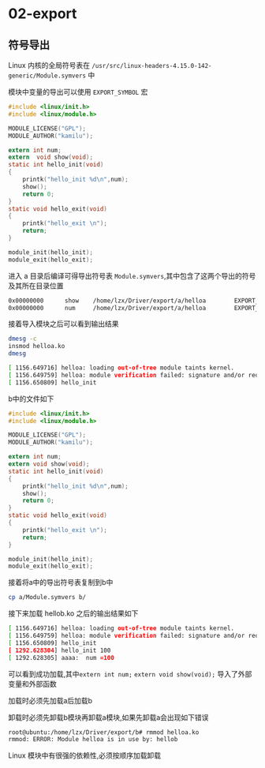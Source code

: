 
# 02-export

## 符号导出

Linux 内核的全局符号表在 `/usr/src/linux-headers-4.15.0-142-generic/Module.symvers` 中

模块中变量的导出可以使用 `EXPORT_SYMBOL` 宏

```c
#include <linux/init.h>
#include <linux/module.h>

MODULE_LICENSE("GPL");
MODULE_AUTHOR("kamilu");

extern int num;
extern  void show(void);
static int hello_init(void)
{
	printk("hello_init %d\n",num);
	show();
	return 0;
}
static void hello_exit(void)
{
	printk("hello_exit \n");
	return;
}

module_init(hello_init);
module_exit(hello_exit);
```

进入 a 目录后编译可得导出符号表 `Module.symvers`,其中包含了这两个导出的符号及其所在目录位置

```txt
0x00000000      show    /home/lzx/Driver/export/a/helloa        EXPORT_SYMBOL
0x00000000      num     /home/lzx/Driver/export/a/helloa        EXPORT_SYMBOL
```

接着导入模块之后可以看到输出结果

```bash
dmesg -c
insmod helloa.ko
dmesg
```

```bash
[ 1156.649716] helloa: loading out-of-tree module taints kernel.
[ 1156.649759] helloa: module verification failed: signature and/or required key missing - tainting kernel
[ 1156.650809] hello_init 
```

b中的文件如下

```c
#include <linux/init.h>
#include <linux/module.h>

MODULE_LICENSE("GPL");
MODULE_AUTHOR("kamilu");

extern int num;
extern void show(void);
static int hello_init(void)
{
	printk("hello_init %d\n",num);
	show();
	return 0;
}
static void hello_exit(void)
{
	printk("hello_exit \n");
	return;
}

module_init(hello_init);
module_exit(hello_exit);
```

接着将a中的导出符号表复制到b中

```bash
cp a/Module.symvers b/
```

接下来加载 hellob.ko 之后的输出结果如下

```bash
[ 1156.649716] helloa: loading out-of-tree module taints kernel.
[ 1156.649759] helloa: module verification failed: signature and/or required key missing - tainting kernel
[ 1156.650809] hello_init 
[ 1292.628304] hello_init 100
[ 1292.628305] aaaa:  num =100
```

可以看到成功加载,其中`extern int num;` `extern void show(void);` 导入了外部变量和外部函数

加载时必须先加载a后加载b

卸载时必须先卸载b模块再卸载a模块,如果先卸载a会出现如下错误

```bash
root@ubuntu:/home/lzx/Driver/export/b# rmmod helloa.ko
rmmod: ERROR: Module helloa is in use by: hellob
```

Linux 模块中有很强的依赖性,必须按顺序加载卸载
